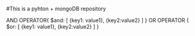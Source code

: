 #This is a pyhton +  mongoDB repository 

AND OPERATOR{
      $and: [
         {key1: value1}, {key2:value2}
      ]
}
OR OPERATOR
{
      $or: [
         {key1: value1}, {key2:value2}
      ]
}